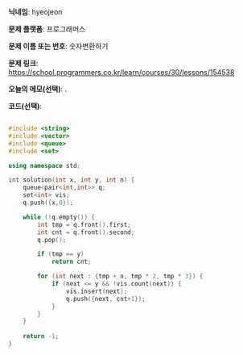**닉네임**: hyeojeon

**문제 플랫폼**: 프로그래머스

**문제 이름 또는 번호**: 숫자변환하기

**문제 링크**: https://school.programmers.co.kr/learn/courses/30/lessons/154538

**오늘의 메모(선택)**: .

**코드(선택)**:

```cpp

#include <string>
#include <vector>
#include <queue>
#include <set>

using namespace std;

int solution(int x, int y, int n) {
    queue<pair<int,int>> q;
    set<int> vis;
    q.push({x,0});

    while (!q.empty()) {
        int tmp = q.front().first;
        int cnt = q.front().second;
        q.pop();

        if (tmp == y)
            return cnt;

        for (int next : {tmp + n, tmp * 2, tmp * 3}) {
            if (next <= y && !vis.count(next)) {
                vis.insert(next);
                q.push({next, cnt+1});
            }
        }
    }
    
    return -1;
}

```
